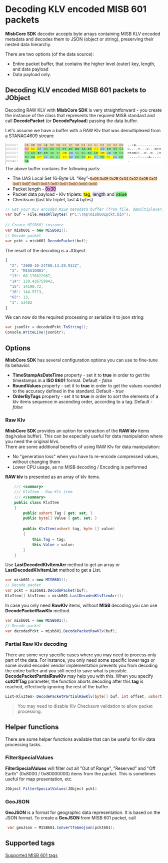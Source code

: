 # Decoding KLV encoded MISB 601 packets

**MisbCore SDK** decoder accepts byte arrays containing MISB KLV encoded metadata and decodes them to JSON (object or string), preserving their nested data hierarchy.

There are two options (of the data source):  

* Entire packet buffer, that contains the higher level (outer) key, length, and data payload  
* Data payload only.

## Decoding KLV encoded MISB 601 packets to JObject

Decoding RAW  KLV with **MisbCore SDK** is very straightforward - you create the instance of the class that represents the required MISB standard and call **DecodePacket** (or **DecodePayload**) passing the data buffer.

Let's assume we have a buffer with a RAW Klv that was demultiplexed from a STANAG4609 stream:  

![Encoded buffer](./images/getting-started-encodedbuf.png)  
The above buffer contains the following parts:  
  
* The UAS Local Set 16-Byte UL “Key”-<small><span style="background-color:PeachPuff">0x06 0x0E 0x2B 0x34 0x02 0x0B 0x01 0x01 0x0E 0x01 0x03 0x01 0x01 0x00 0x00 0x00</span></small> 
* Packet length - <span style="background-color:Plum">0x30</span> 
* Packet data payload - Klv triplets: <span style="background-color:yellow">tag</span>, <span style="background-color:Lavender">length</span> and <span style="background-color:LightGreen">value</span>
* Checksum  (last klv triplet, last 4 bytes)


```C#
// Get your KLv encoded MISB metadata buffer (from file, demultiplexer, etc) 
var buf = File.ReadAllBytes( @"C:\Tmp\misb601pckt.bin");

// Create MISB601 instance
var misb601 = new MISB601();
// Decode packet
var pckt = misb601.DecodePacket(buf);
```

The result of the decoding is a JObject.   

```js
{
  "2": "2008-10-24T00:13:29.913Z",
  "3": "MISSION01",
  "13": 60.176822967,
  "14": 128.426759042,
  "15": 14190.72,
  "16": 144.5713,
  "65": 13,
  "1": 53482
}
```

We can now do the required processing or serialize it to json string:  

```C#
var jsonStr = decodedPckt.ToString();
Console.WriteLine(jsonStr);
```

## Options

**MisbCore SDK** has several configuration options you can use to fine-tune its behavior.

- **TimeStampAsDateTime** property - set it to **true** in order to get the timestamps in a **ISO 8601** format. Default - *false*
- **RoundValues** property - set it to **true** in order to get the values rounded to the accuracy defined in the standard. Default - *true*
- **OrderByTags** property - set it to **true** in order to sort the elements of a klv items sequence in ascending order, according to a tag. Default - *false*


### Raw Klv  

**MisbCore SDK** provides an option for extraction of the **RAW klv** items (tag/value buffer). This can be especially useful for data manipulation where you need the original klvs.  
There are some additional benefits of using RAW Klv for data manipulation:  

* No "generation loss" when you have to re-encode compressed values, without changing them
* Lower CPU usage, as no MISB decoding / Encoding is performed  

**RAW klv** is presented as an array of klv items.

```cs
    /// <summary>
    /// KlvItem - Raw Klv item
    /// </summary>
    public class KlvItem
    {
        public ushort Tag { get; set; }  
        public byte[] Value { get; set; }

        public KlvItem(ushort tag, byte [] value)
        {
            this.Tag = tag;
            this.Value = value;
        }
    }
```

Use **LastDecodedKlvItemArr** method to get an array or **LastDecodedKlvItemList** method to get a List<KlvItem>.

```cs
var misb601 = new MISB601();
// Decode packet
var pckt = misb601.DecodePacket(buf);
KlvItem[] klvItems = misb601.LastDecodedKlvItemArr();
```

In case you only need **RawKlv** items, without **MISB** decoding you can use **DecodePacketRawKlv** method.
 
```cs
var misb601 = new MISB601();
// Decode packet
var decodedPckt = misb601.DecodePacketRawKlv(buf);
```

### Partial Raw Klv decoding

There are some very specific cases where you may need to process only part of the data. For instance, you only need some specific lower tags or some invalid encoder vendor implementation prevents you from decoding the entire buffer and you still need to save what is possible. **DecodePacketPartialRawKlv** may help you with this. When you specify **cutOffTag** parameter, the function aborts decoding after this **tag** is reached, effectively ignoring the rest of the buffer.

```cs
List<KlvItem> DecodePacketPartialRawKlv(byte[] buf, int offset, ushort cutOffTag, out int cutOffIndex )
```

>You may need to disable Klv Checksum validation to allow packet processing.

## Helper functions

There are some helper functions available that can be useful for Klv data processing tasks.

###  FilterSpecialValues

**FilterSpecialValues** will filter out all "Out of Range", "Reserved" and "Off Earth" (0x8000 / 0x80000000) items from the packet. This is sometimes useful for map presentation, etc.

```cs
JObject FilterSpecialValues(JObject pckt)
```
### GeoJSON

**GeoJSON** is a format for geographic data representation. It is based on the JSON format.
To create a **GeoJSON** from MISB 601 packet, call

```cs
 var geoJson = MISB601.ConvertToGeojson(pckt601);
```

## Supported tags
[Supported MISB 601 tags](./st601-supported.md) 
